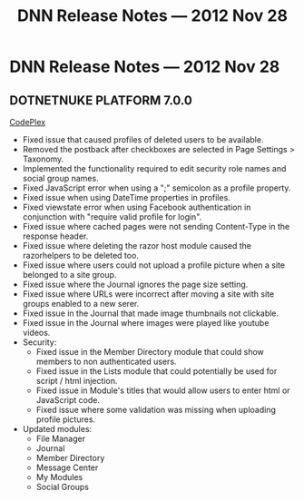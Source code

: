 ﻿---
uid: relnotes-2012-nov-28
topic: relnotes-2012-nov-28
locale: en
title: DNN Release Notes — 2012 Nov 28
dnneditions:
dnnversion: 09.02.00
---

# DNN Release Notes — 2012 Nov 28

## DOTNETNUKE PLATFORM 7.0.0

[CodePlex](https://dotnetnuke.codeplex.com/releases/view/97017)

*   Fixed issue that caused profiles of deleted users to be available.
*   Removed the postback after checkboxes are selected in Page Settings > Taxonomy.
*   Implemented the functionality required to edit security role names and social group names.
*   Fixed JavaScript error when using a ";" semicolon as a profile property.
*   Fixed issue when using DateTime properties in profiles.
*   Fixed viewstate error when using Facebook authentication in conjunction with "require valid profile for login".
*   Fixed issue where cached pages were not sending Content-Type in the response header.
*   Fixed issue where deleting the razor host module caused the razorhelpers to be deleted too.
*   Fixed issue where users could not upload a profile picture when a site belonged to a site group.
*   Fixed issue where the Journal ignores the page size setting.
*   Fixed issue where URLs were incorrect after moving a site with site groups enabled to a new serer.
*   Fixed issue in the Journal that made image thumbnails not clickable.
*   Fixed issue in the Journal where images were played like youtube videos.
*   Security:
    *   Fixed issue in the Member Directory module that could show members to non authenticated users.
    *   Fixed issue in the Lists module that could potentially be used for script / html injection.
    *   Fixed issue in Module's titles that would allow users to enter html or JavaScript code.
    *   Fixed issue where some validation was missing when uploading profile pictures.
*   Updated modules:
    *   File Manager
    *   Journal
    *   Member Directory
    *   Message Center
    *   My Modules
    *   Social Groups

